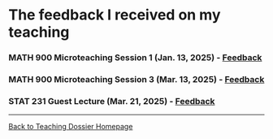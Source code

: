 # The feedback I received on my teaching

### MATH 900 Microteaching Session 1 (Jan. 13, 2025) - [Feedback](microteaching-1-jan-23.pdf)


### MATH 900 Microteaching Session 3 (Mar. 13, 2025) - [Feedback](microteaching-3-mar-13.pdf)


### STAT 231 Guest Lecture (Mar. 21, 2025) - [Feedback](stat231-guest-lecture.pdf)

---

[Back to Teaching Dossier Homepage](../README.md)
